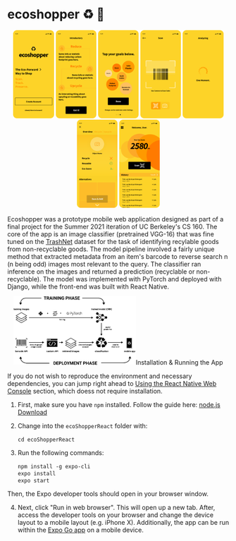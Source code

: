 

# ecoshopper ♻️ 🛒

<p align="center">
  <img src="assets/frame-1.png" width="auto" height=200px style="display: inline;">
  <img src="assets/frame-2.png" width="auto" height=200px style="display: inline;">
  <img src="assets/frame-3.png" width="auto" height=200px style="display: inline;">
  <img src="assets/frame-4.png" width="auto" height=200px style="display: inline;">
  <img src="assets/frame-5.png" width="auto" height=200px style="display: inline;">
  <img src="assets/frame-6.png" width="auto" height=200px style="display: inline;">
  <img src="assets/frame-7.png" width="auto" height=200px style="display: inline;">
</p


Ecoshopper was a prototype mobile web application designed as part of a final project for the Summer 2021 iteration of UC Berkeley's CS 160. The core of the app is an image classifier (pretrained VGG-16) that was fine tuned on the [TrashNet](https://github.com/garythung/trashnet#trashnet) dataset for the task of identifying recylable goods from non-recyclable goods. The model pipeline involved a fairly unique method that extracted metadata from an item's barcode to reverse search n (n being odd) images most relevant to the query. The classifier ran inference on the images and returned a prediction (recyclable or non-recyclable). The model was implemented with PyTorch and deployed with Django, while the front-end was built with React Native.

<p align="center">
  <img src="assets/pipeline.png" width="55%" height="auto" style="display: inline;>
</p>

</div>

Note: This repository is no longer active.</div>



## Installation & Running the App

If you do not wish to reproduce the environment and necessary dependencies, you can jump right ahead to [Using the React Native Web Console](#use-the-react-native-web-console) section, which doess not require installation.

1. First, make sure you have `npm` installed. Follow the guide here: [node.js Download](https://nodejs.org/en/download/)

2. Change into the `ecoShopperReact` folder with:

   ```
   cd ecoShopperReact
   ```

3. Run the following commands:

   ```
   npm install -g expo-cli
   expo install
   expo start
   ```

Then, the Expo developer tools should open in your browser window.

4. Next, click "Run in web browser". This will open up a new tab. After, access the developer tools on your browser and change the device layout to a mobile layout (e.g. iPhone X). Additionally, the app can be run within the [Expo Go app](https://expo.dev/tools#client) on a mobile device.
